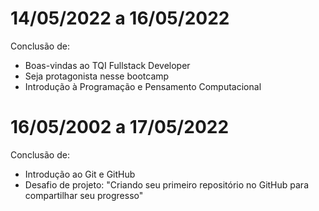 # 14/05/2022 a 16/05/2022
Conclusão de:
- Boas-vindas ao TQI Fullstack Developer
- Seja protagonista nesse bootcamp
- Introdução à Programação e Pensamento Computacional

# 16/05/2002 a 17/05/2022
Conclusão de:
- Introdução ao Git e GitHub
- Desafio de projeto: "Criando seu primeiro repositório no GitHub para compartilhar seu progresso" 